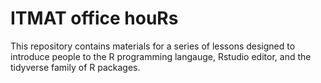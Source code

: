 # ITMAT office houRs

This repository contains materials for a series of lessons designed to introduce people to the
R programming langauge, Rstudio editor, and the tidyverse family of R packages.
